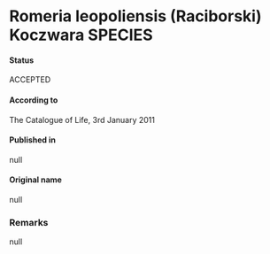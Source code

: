 # Romeria leopoliensis (Raciborski) Koczwara SPECIES

#### Status
ACCEPTED

#### According to
The Catalogue of Life, 3rd January 2011

#### Published in
null

#### Original name
null

### Remarks
null